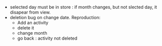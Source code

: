 - selected day must be in store : if month changes, but not slected day, it disapear from view.
- deletion bug on change date. Reproduction: 
    * Add an activity
    * delete it
    * change month
    * go back : activity not deleted